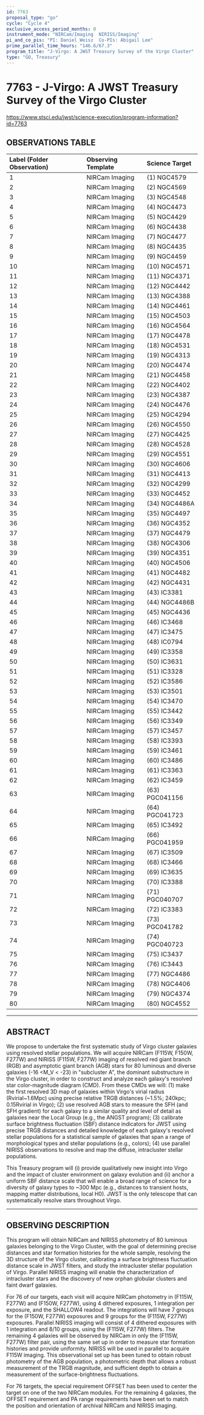 ```yaml
---
id: 7763
proposal_type: "go"
cycle: "Cycle 4"
exclusive_access_period_months: 0
instrument_mode: "NIRCam/Imaging  NIRISS/Imaging"
pi_and_co_pis: "PI: Daniel Weisz  Co-PIs: Abigail Lee"
prime_parallel_time_hours: "146.6/67.3"
program_title: "J-Virgo: A JWST Treasury Survey of the Virgo Cluster"
type: "GO, Treasury"
---
```

# 7763 - J-Virgo: A JWST Treasury Survey of the Virgo Cluster
https://www.stsci.edu/jwst/science-execution/program-information?id=7763
## OBSERVATIONS TABLE
| Label (Folder Observation) | Observing Template | Science Target |
| :----------------------- | :----------------- | :------------- |
| 1                        | NIRCam Imaging     | (1) NGC4579    |
| 2                        | NIRCam Imaging     | (2) NGC4569    |
| 3                        | NIRCam Imaging     | (3) NGC4548    |
| 4                        | NIRCam Imaging     | (4) NGC4473    |
| 5                        | NIRCam Imaging     | (5) NGC4429    |
| 6                        | NIRCam Imaging     | (6) NGC4438    |
| 7                        | NIRCam Imaging     | (7) NGC4477    |
| 8                        | NIRCam Imaging     | (8) NGC4435    |
| 9                        | NIRCam Imaging     | (9) NGC4459    |
| 10                       | NIRCam Imaging     | (10) NGC4571   |
| 11                       | NIRCam Imaging     | (11) NGC4371   |
| 12                       | NIRCam Imaging     | (12) NGC4442   |
| 13                       | NIRCam Imaging     | (13) NGC4388   |
| 14                       | NIRCam Imaging     | (14) NGC4461   |
| 15                       | NIRCam Imaging     | (15) NGC4503   |
| 16                       | NIRCam Imaging     | (16) NGC4564   |
| 17                       | NIRCam Imaging     | (17) NGC4478   |
| 18                       | NIRCam Imaging     | (18) NGC4531   |
| 19                       | NIRCam Imaging     | (19) NGC4313   |
| 20                       | NIRCam Imaging     | (20) NGC4474   |
| 21                       | NIRCam Imaging     | (21) NGC4458   |
| 22                       | NIRCam Imaging     | (22) NGC4402   |
| 23                       | NIRCam Imaging     | (23) NGC4387   |
| 24                       | NIRCam Imaging     | (24) NGC4476   |
| 25                       | NIRCam Imaging     | (25) NGC4294   |
| 26                       | NIRCam Imaging     | (26) NGC4550   |
| 27                       | NIRCam Imaging     | (27) NGC4425   |
| 28                       | NIRCam Imaging     | (28) NGC4528   |
| 29                       | NIRCam Imaging     | (29) NGC4551   |
| 30                       | NIRCam Imaging     | (30) NGC4606   |
| 31                       | NIRCam Imaging     | (31) NGC4413   |
| 32                       | NIRCam Imaging     | (32) NGC4299   |
| 33                       | NIRCam Imaging     | (33) NGC4452   |
| 34                       | NIRCam Imaging     | (34) NGC4486A  |
| 35                       | NIRCam Imaging     | (35) NGC4497   |
| 36                       | NIRCam Imaging     | (36) NGC4352   |
| 37                       | NIRCam Imaging     | (37) NGC4479   |
| 38                       | NIRCam Imaging     | (38) NGC4306   |
| 39                       | NIRCam Imaging     | (39) NGC4351   |
| 40                       | NIRCam Imaging     | (40) NGC4506   |
| 41                       | NIRCam Imaging     | (41) NGC4482   |
| 42                       | NIRCam Imaging     | (42) NGC4431   |
| 43                       | NIRCam Imaging     | (43) IC3381    |
| 44                       | NIRCam Imaging     | (44) NGC4486B  |
| 45                       | NIRCam Imaging     | (45) NGC4436   |
| 46                       | NIRCam Imaging     | (46) IC3468    |
| 47                       | NIRCam Imaging     | (47) IC3475    |
| 48                       | NIRCam Imaging     | (48) IC0794    |
| 49                       | NIRCam Imaging     | (49) IC3358    |
| 50                       | NIRCam Imaging     | (50) IC3631    |
| 51                       | NIRCam Imaging     | (51) IC3328    |
| 52                       | NIRCam Imaging     | (52) IC3586    |
| 53                       | NIRCam Imaging     | (53) IC3501    |
| 54                       | NIRCam Imaging     | (54) IC3470    |
| 55                       | NIRCam Imaging     | (55) IC3442    |
| 56                       | NIRCam Imaging     | (56) IC3349    |
| 57                       | NIRCam Imaging     | (57) IC3457    |
| 58                       | NIRCam Imaging     | (58) IC3393    |
| 59                       | NIRCam Imaging     | (59) IC3461    |
| 60                       | NIRCam Imaging     | (60) IC3486    |
| 61                       | NIRCam Imaging     | (61) IC3363    |
| 62                       | NIRCam Imaging     | (62) IC3459    |
| 63                       | NIRCam Imaging     | (63) PGC041156 |
| 64                       | NIRCam Imaging     | (64) PGC041723 |
| 65                       | NIRCam Imaging     | (65) IC3492    |
| 66                       | NIRCam Imaging     | (66) PGC041959 |
| 67                       | NIRCam Imaging     | (67) IC3509    |
| 68                       | NIRCam Imaging     | (68) IC3466    |
| 69                       | NIRCam Imaging     | (69) IC3635    |
| 70                       | NIRCam Imaging     | (70) IC3388    |
| 71                       | NIRCam Imaging     | (71) PGC040707 |
| 72                       | NIRCam Imaging     | (72) IC3383    |
| 73                       | NIRCam Imaging     | (73) PGC041782 |
| 74                       | NIRCam Imaging     | (74) PGC040723 |
| 75                       | NIRCam Imaging     | (75) IC3437    |
| 76                       | NIRCam Imaging     | (76) IC3443    |
| 77                       | NIRCam Imaging     | (77) NGC4486   |
| 78                       | NIRCam Imaging     | (78) NGC4406   |
| 79                       | NIRCam Imaging     | (79) NGC4374   |
| 80                       | NIRCam Imaging     | (80) NGC4552   |

---

## ABSTRACT

We propose to undertake the first systematic study of Virgo cluster galaxies using resolved stellar populations. We will acquire NIRCam (F115W, F150W, F277W) and NIRISS (F115W, F277W) imaging of resolved red giant branch (RGB) and asymptotic giant branch (AGB) stars for 80 luminous and diverse galaxies (-16 <M_V < -23) in "subcluster A", the dominant substructure in the Virgo cluster, in order to construct and analyze each galaxy's resolved star color-magnitude diagram (CMD). From these CMDs we will: (1) make the first resolved 3D map of galaxies within Virgo's virial radius (Rvirial~1.6Mpc) using precise relative TRGB distances (~1.5%; 240kpc; 0.15Rvirial in Virgo); (2) use resolved AGB stars to measure the SFH (and SFH gradient) for each galaxy to a similar quality and level of detail as galaxies near the Local Group (e.g., the ANGST program); (3) calibrate surface brightness fluctuation (SBF) distance indicators for JWST using precise TRGB distances and detailed knowledge of each galaxy's resolved stellar populations for a statistical sample of galaxies that span a range of morphological types and stellar populations (e.g., colors); (4) use parallel NIRISS observations to resolve and map the diffuse, intracluster stellar populations.

This Treasury program will (i) provide qualitatively new insight into Virgo and the impact of cluster environment on galaxy evolution and (ii) anchor a uniform SBF distance scale that will enable a broad range of science for a diversity of galaxy types to ~300 Mpc (e.g., distances to transient hosts, mapping matter distributions, local H0). JWST is the only telescope that can systematically resolve stars throughout Virgo.

---

## OBSERVING DESCRIPTION

This program will obtain NIRCam and NIRISS photometry of 80 luminous galaxies belonging to the Virgo Cluster, with the goal of determining precise distances and star formation histories for the whole sample, resolving the 3D structure of the Virgo cluster, calibrating a surface brightness fluctuation distance scale in JWST filters, and study the intracluster stellar population of Virgo. Parallel NIRISS imaging will enable the characterization of intracluster stars and the discovery of new orphan globular clusters and faint dwarf galaxies.

For 76 of our targets, each visit will acquire NIRCam photometry in (F115W, F277W) and (F150W, F277W), using 4 dithered exposures, 1 integration per exposure, and the SHALLOW4 readout. The integrations will have 7 groups for the (F150W, F277W) exposures and 9 groups for the (F115W, F277W) exposures. Parallel NIRISS imaging will consist of 4 dithered exposures with 1 integration and 8/10 groups, using the (F115W, F277W) filters. The remaining 4 galaxies will be observed by NIRCam in only the (F115W, F277W) filter pair, using the same set up in order to measure star formation histories and provide uniformity. NIRISS will be used in parallel to acquire F115W imaging. This observational set up has been tuned to obtain robust photometry of the AGB population, a photometric depth that allows a robust measurement of the TRGB magnitude, and sufficient depth to obtain a measurement of the surface-brightness fluctuations.

For 76 targets, the special requirement OFFSET has been used to center the target on one of the two NIRCam modules. For the remaining 4 galaxies, the OFFSET requirement and PA range requirements have been set to match the position and orientation of archival NIRCam and NIRISS imaging.